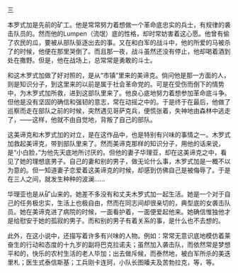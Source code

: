三

  

本罗式加是先前的矿工。他是常常努力着想做一个革命底忠实的兵士，有规律的袭击队员的。然而他的Lumpen（流氓）底的性格，却时常妨害着这心愿。他曾有偷了农民的瓜，要被从部队驱逐出去的事。又在和白军的战斗中，他的所爱的马被杀了的时候，他便在那里哭倒了。而且那一夜，战斗虽然还没有停止，他却喝着酒到处在撒野。但是，他在战场上，总常常是勇敢的斗士。

和这木罗式加做了好对照的，是从“市镇”里来的美谛克。倘问他是那一方面的人，则是知识分子，到这里来的以前是属于社会革命党的。可是在受伤而倒下的情势中，为木罗式加所救，进到这部队里来了。他良心底地努力着想参加革命底斗争。但他是没有坚固的确信和强韧的意志，常在动摇之中的。于是终于在最后，他做了巡察而走在部队之前的时候，突然遇见哥萨克兵，便慌张着，失神地由森林中逃走了，——这样，他就不由自觉地，背叛了自己的部队。

这美谛克和木罗式加的对立，是在这作品中，也是特别有兴味的事情之一。木罗式加救起美谛克，带到部队里来了。然而美谛克那样的知识分子，用他的话来说，是“小白脸，”为他先天底地所讨厌的。但他的妻子华理亚，却在这美谛克之中，看见了她的理想底男子。自己的妻和别的男子，做无论什么事，木罗式加是一概不以为意的。但一知道妻子恋爱着这美谛克的时候，却感到仿佛自己是被侮辱了。于是在三人之间，就发生种种的波澜……

华理亚也是从矿山来的。她差不多没有和丈夫木罗式加一起生活。她是一个对于自己的任务极忠实，生活上也极自由，然而在同志间却很亲切的，典型底的女袭击队员。她在美谛克进了病院的时候，一面看护着，一面便爱起他来。她确信惟独他才是给慰安于她的孤寂的男子。而和别的男子有着关系的事，是什么也不去想的。

此外，在这小说中，还描写着许多有兴味的人物。例如：常常无意识底地模仿着莱奋生的行动和态度的十九岁的副将巴克拉诺夫；虽然加入袭击队，而依然常是梦想平和的，快乐的农村生活的老人毕加；出去做斥候，而泰然地，被白军所杀的美迭里札；医生式泰信斯基；工兵刚卡连珂，小队长图皤夫及苦勃拉克，等，等。